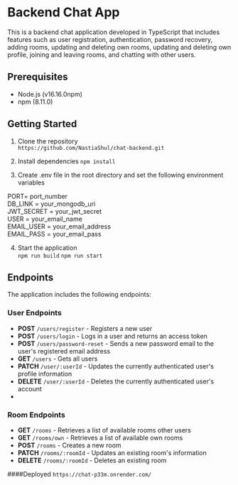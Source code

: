 # Backend Chat App
This is a backend chat application developed in TypeScript that includes features such as user registration, authentication, password recovery, adding rooms, updating and deleting own rooms, updating and deleting own profile, joining and leaving rooms, and chatting with other users.

## Prerequisites
- Node.js (v16.16.0npm)  
- npm (8.11.0)  

## Getting Started
1. Clone the repository  
`https://github.com/NastiaShul/chat-backend.git`  

2. Install dependencies
`npm install`

3. Create .env file in the root directory and set the following environment variables

PORT= port_number  
DB_LINK = your_mongodb_uri  
JWT_SECRET = your_jwt_secret  
USER = your_email_name  
EMAIL_USER = your_email_address  
EMAIL_PASS = your_email_pass  

4. Start the application  
`npm run build` 
`npm run start`  

## Endpoints 
The application includes the following endpoints:  

### User Endpoints  
- **POST** `/users/register` - Registers a new user
- **POST** `/users/login` - Logs in a user and returns an access token
- **POST** `/users/password-reset` - Sends a new password email to the user's registered email address
- **GET** `/users` - Gets all users
- **PATCH** `/user/:userId` - Updates the currently authenticated user's profile information
- **DELETE** `/user/:userId` - Deletes the currently authenticated user's account
-
### Room Endpoints  
- **GET** `/rooms` - Retrieves a list of available rooms other users  
- **GET** `/rooms/own` - Retrieves a list of available own rooms  
- **POST** `/rooms` - Creates a new room
- **PATCH** `/rooms/:roomId` - Updates an existing room's information
- **DELETE** `/rooms/:roomId` - Deletes an existing room


####Deployed
`https://chat-p33m.onrender.com/`
